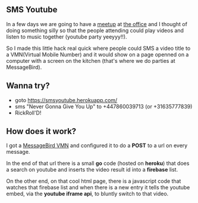 ## SMS Youtube

In a few days we are going to have a [meetup](http://www.meetup.com/IPAs-APIs/events/228942964/) at [the office](http://messagebird.com) and I thought of doing something silly so that the people attending could play videos and listen to music together (youtube party yeeyyy!!). 

So I made this little hack real quick where people could SMS a video title to a VMN(Virtual Mobile Number) and it would show on a page openned on a computer with a screen on the kitchen (that's where we do parties at MessageBird). 

## Wanna try?

 * goto https://smsyoutube.herokuapp.com/
 * sms "Never Gonna Give You Up" to +447860039713 (or +31635777839) 
 * RickRoll'D!

## How does it work?

I got a [MessageBird VMN](https://www.messagebird.com/en/virtual-mobile-number) and configured it to do a **POST** to a url on every message.

In the end of that url there is a small **go** code (hosted on **heroku**) that does a search on youtube and inserts the video result id into a **firebase** list.

On the other end, on that cool html page, there is a javascript code that watches that firebase list and when there is a new entry it tells the youtube embed, via the **youtube iframe api**, to bluntly switch to that video. 


